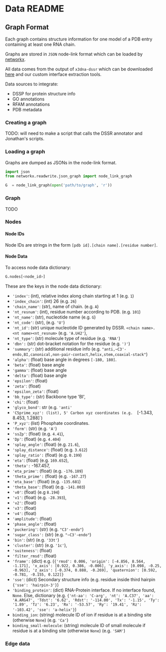 # Data README


## Graph Format

Each graph contains structure information for one model of a PDB entry
containing at least one RNA chain.

Graphs are stored in `JSON` node-link format which can be loaded by
[networkx](https://networkx.org/documentation/stable/reference/readwrite/generated/networkx.readwrite.json_graph.node_link_data.html#networkx.readwrite.json_graph.node_link_data).

All data comes from the output of `x3dna-dssr` which can be downloaded
[here](https://x3dna.org/) and our custom interface extraction tools.


Data sources to integrate:

* DSSP for protein structure info
* GO annotations
* RFAM annotations
* PDB metadata

### Creating a graph

TODO: will need to make a script that calls the DSSR annotator and Jonathan's
scripts.

### Loading a graph

Graphs are dumped as JSONs in the node-link format.

```python
import json
from networkx.readwrite.json_graph import node_link_graph

G  = node_link_graph(open('path/to/graph', 'r'))
```

### Graph

TODO

### Nodes 

#### Node IDs

Node IDs are strings in the form `[pdb id].[chain name].[residue number]`.

#### Node Data

To access node data dictionary:

```python
G.nodes[<node_id>]
```
These are the keys in the node data dictionary: 

* `'index'`: (int), relative index along chain starting at 1 (e.g. `1`)
* `'index_chain'`: (int) 26 (e.g. `26`)
* `'chain_name'`: (str), name of chain. (e.g. `A`)
* `'nt_resnum'`: (int), residue number according to PDB. (e.g. `101`)
* `'nt_name'`: (str), nucleotide name  (e.g. `G`)
* `'nt_code'`: (str), (e.g. `'U'`)
* `'nt_id'`: (str) unique nucleotide ID generated by DSSR. `<chain name>.<nt name><nt_resnum>` (e.g. `'A.U42'`),
* `'nt_type'`: (str) molecule type of residue (e.g. `'RNA'`)
* `'dbn':` (str) dot-bracket notation for the residue (e.g. `')'`)
* `'summary'`: (str) additional residue info (e.g. `"anti,~C3'-endo,BI,canonical,non-pair-contact,helix,stem,coaxial-stack"`)
* `'alpha'`: (float) base angle in degrees `[-180, 180]`.
* `'beta'`: (float)  base angle
* `'gamma'`: (float) base angle 
* `'delta'`: (float) base angle 
* `'epsilon'`: (float)
* `'zeta'`: (float) 
* `'epsilon_zeta'`: (float)
* `'bb_type':` (str) Backbone type 'BI',
* `'chi'`: (float) 
* `'glyco_bond'`: str (e.g.   `'anti'`
* `'C5prime_xyz': (list), 5' Carbon xyz coordinates (e.g.  `[-1.343, 8.453, 1.288]`)
* `'P_xyz'`: (list) Phosphate coordinates.
* `'form'`: (str) (e.g. `'A'`)
* `'ssZp'`: (float)  (e.g. `4.41`),
* `'Dp'`: (float) (e.g. `4.404`)
* `'splay_angle'`: (float)  (e.g. `21.6`),
* `'splay_distance'`: (float) (e.g. `3.612`)
* `'splay_ratio':` (float) (e.g. `0.199`)
* `'eta'`: (float) (e.g. `169.652`),
* `'theta':` -167.457,
* `'eta_prime'`: (float) (e.g. `-176.189`)
* `'theta_prime':` (float) (e.g. `-167.27`)
* `'eta_base'`: (float)   (e.g. `-135.681`)
* `'theta_base'`: (float) (e.g. `-141.003`)
* `'v0'`: (float) (e.g `8.194`)
* `'v1'`: (float) (e.g. `-28.393`),
* `'v2'`: (float) 
* `'v3'`: (float) 
* `'v4'`: (float) 
* `'amplitude'`: (float)
* `'phase_angle'`: (float) 
* `'puckering'`: (str) (e.g. `"C3'-endo"`)
* `'sugar_class':` (str) (e.g. `"~C3'-endo"`)
* `'bin'`: (str) (e.g. `'33t'`)
* `'cluster'`: (str) (e.g. `'1c'`),
* `'suiteness'`: (float) 
* `'filter_rmsd'`: (float)
* `'frame':` (dict)  e.g. (`{'rmsd': 0.006, 'origin': [-4.856, 8.564, -1.171], 'x_axis': [0.922, 0.386, -0.006], 'y_axis': [0.098, -0.25, -0.963], 'z_axis': [-0.374, 0.888, -0.269], 'quaternion': [0.592, -0.781, -0.155, 0.122]}`
* `'sse'`: (dict) Secondary structure info (e.g. residue inside third hairpin `{'sse': 'hairpin-3'}`)
* `'binding_protein'`: (dict) RNA-Protein interface. If no interface found, `None`. Else, dictionary (e.g. `{'nt-aa': 'C-arg', 'nt': 'A.C37', 'aa': 'A.ARG47', 'Tdst': '6.62', 'Rdst': '-114.00', 'Tx': '-1.15', 'Ty': '1.89', 'Tz': '6.23', 'Rx': '-53.57', 'Ry': '19.41', 'Rz': '-103.42', 'sse': 'a-helix'}`)
* `binding_ion`: (string) molecule ID of ion if residue is at a binding site (otherwise `None`) (e.g. `'Ca'`)
* `binding_small-molecule`: (string) molecule ID of small molecule if residue is at a binding site (otherwise `None`) (e.g. `'SAM'`)


### Edge data

